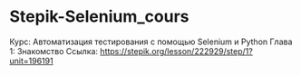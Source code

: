 # Stepik-Selenium_cours
Курс: Автоматизация тестирования с помощью Selenium и Python
Глава 1: Знакомство
Ссылка: https://stepik.org/lesson/222929/step/1?unit=196191
